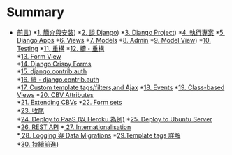 # Summary
* [前言](README.md))
*[1. 簡介與安裝](new/01-before-we-start.md))
*[2. 談 Django](new/02-how-does-django-work.md))
*[3. Django Project](03-a-new-project.md))
*[4. 執行專案](04-run-your-project.md)
*[5. Django Apps](05-django-apps.md)
*[6. Views](06-first-view.md)
*[7. Models](07-django-models.md)
*[8. Admin](08-django-admin.md)
*[9. Model View](09-model-view.md))
*[10. Testing](10-testing.md)
*[11. 重構](11-view-refactoring.md)
*[12. 續・重構](12-view-refactoring-2.md)	
*[13. Form View](13-form-view.md)	
*[14. Django Crispy Forms](14-django-crispy-form.md)	
*[15. django.contrib.auth](15-django-contrib-auth.md)	
*[16. 續・django.contrib.auth](16-django-contrib-auth-2.md)	
*[17. Custom template tags/filters,and Ajax](17-template-tags-and-ajax.md)
*[18. Events](18-events.md)	
*[19. Class-based Views](19-class-based-view.md)
*[20. CBV Attributes](20-class-based-view-attributes.md)	
*[21. Extending CBVs](21-class-based-view-overrides.md)	
*[22. Form sets](22-formsets.md)	
*[23. 收尾](23-finishing-touches.md)	
*[24. Deploy to PaaS (以 Heroku 為例)](24-deploy-to-heroku.md)	
*[25. Deploy to Ubuntu Server](25-deploy-to-ubuntu-server.md)	
*[26. REST API](26-rest-api.md)	
*[ 27. Internationalisation](27-internationalisation.md)	
*[ 28. Logging 與 Data Migrations](28-logging-data-migration-and-media-files.md)	
*[29.Template tags 詳解](29-template-tags-explained.md)	
*[30. 持續前進](30-moving-on.md))	